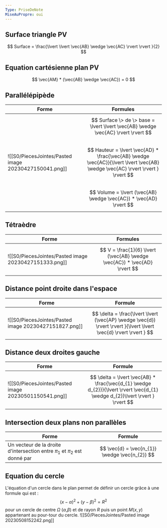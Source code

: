 ```yaml
---
Type: PriseDeNote
MiseAuPropre: oui
---
```


## Surface triangle PV
$$
Surface = \frac{\lvert \lvert \vec{AB} \wedge \vec{AC} \rvert  \rvert }{2}
$$
## Equation cartésienne plan PV
$$
\vec{AM} * (\vec{AB} \wedge \vec{AC}) = 0
$$
## Parallélépipède

|Forme|Formules|
|---|---|
|![[S0/PiecesJointes/Pasted image 20230427150041.png]]|$$ Surface \> de \> base = \lvert \lvert \vec{AB} \wedge \vec{AC} \rvert  \rvert $$ <br> $$ Hauteur = \lvert \vec{AD} * \frac{\vec{AB} \wedge \vec{AC}}{\lvert \lvert \vec{AB} \wedge \vec{AC} \rvert  \rvert } \rvert $$ <br> $$ Volume = \lvert (\vec{AB} \wedge \vec{AC}) * \vec{AD} \rvert $$|

## Tétraèdre

|Forme|Formules|
|--|--|
|![[S0/PiecesJointes/Pasted image 20230427151333.png]]|$$ V = \frac{1}{6} \lvert (\vec{AB} \wedge \vec{AC}) * \vec{AD} \rvert  $$|

## Distance point droite dans l'espace

|Forme|Formule|
|--|--|
|![[S0/PiecesJointes/Pasted image 20230427151827.png]]|$$ \delta = \frac{\lvert \lvert (\vec{AP} \wedge \vec{d}) \rvert  \rvert }{\lvert \lvert \vec{d} \rvert  \rvert } $$|

## Distance deux droites gauche

|Forme|Formule|
|--|--|
|![[S0/PiecesJointes/Pasted image 20230501150541.png]]|$$ \delta = \lvert \vec{AB} * \frac{\vec{d_{1} \wedge d_{2}}}{\lvert  \rvert \vec{d_{1} \wedge d_{2}}\lvert  \rvert } \rvert  $$|

## Intersection deux plans non parallèles

|Forme|Formule|
|--|--|
|Un vecteur de la droite d'intersection entre $\pi_{1}$ et $\pi_{2}$ est donné par |$$ \vec{d} = \vec{n_{1}} \wedge \vec{n_{2}} $$|

## Equation du cercle
L'équation d'un cercle dans le plan permet de définir un cercle grâce à une formule qui est : 
$$
(x-\alpha)^2 + (y-\beta)^2 = R^2
$$
pour un cercle de centre $\Omega$ ($\alpha$,$\beta$) et de rayon $R$ puis un point $M(x,y)$ appartenant au pour-tour du cercle.
![[S0/PiecesJointes/Pasted image 20230508152242.png]]